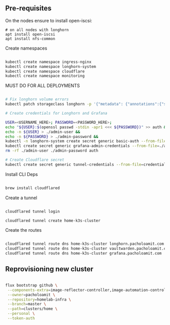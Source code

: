 ## Pre-requisites

On the nodes ensure to install open-iscsi:

```
# on all nodes with longhorn
apt install open-iscsi
apt install nfs-common
```

Create namespaces

```sh

kubectl create namespace ingress-nginx
kubectl create namespace longhorn-system
kubectl create namespace cloudflare
kubectl create namespace monitoring


```

MUST DO FOR ALL DEPLOYMENTS

```sh

# Fix longhorn volume errors
kubectl patch storageclass longhorn -p '{"metadata": {"annotations":{"storageclass.kubernetes.io/is-default-class":"false"}}}'

# Create credentials for Longhorn and Grafana

USER=<USERNAME_HERE>; PASSWORD=<PASSWORD_HERE>;
echo "${USER}:$(openssl passwd -stdin -apr1 <<< ${PASSWORD})" >> auth &&
echo -n ${USER} > ./admin-user &&
echo -n ${PASSWORD} > ./admin-password &&
kubectl -n longhorn-system create secret generic basic-auth --from-file=auth &&
kubectl create secret generic grafana-admin-credentials --from-file=./admin-user --from-file=admin-password -n monitoring &&
rm -rf ./admin-user ./admin-password auth

# Create Cloudflare secret
kubectl create secret generic tunnel-credentials --from-file=credentials.json=/Users/<USER>/.cloudflared/<UUID>.json

```

Install CLI Deps

```sh

brew install cloudflared

```

Create a tunnel

```sh

cloudflared tunnel login

cloudflared tunnel create home-k3s-cluster

```

Create the routes

```sh

cloudflared tunnel route dns home-k3s-cluster longhorn.pacholoamit.com
cloudflared tunnel route dns home-k3s-cluster vaultwarden.pacholoamit.com
cloudflared tunnel route dns home-k3s-cluster grafana.pacholoamit.com
```

## Reprovisioning new cluster

```sh

flux bootstrap github \
 --components-extra=image-reflector-controller,image-automation-controller \
 --owner=pacholoamit \
 --repository=homelab-infra \
 --branch=master \
 --path=clusters/home \
 --personal \
 --token-auth

```

```

```
